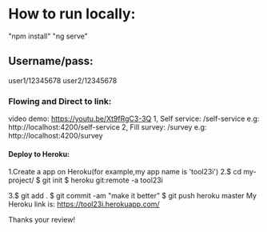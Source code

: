 # How to run locally:
"npm install"
"ng serve"

## Username/pass:
user1/12345678
user2/12345678

### Flowing and Direct to link:
video demo: https://youtu.be/Xt9fRgC3-3Q
1, Self service: /self-service   e.g: http://localhost:4200/self-service
2, Fill survey: /survey          e.g: http://localhost:4200/survey

#### Deploy to Heroku:
1.Create a app on Heroku(for example,my app name is 'tool23i')
2.$ cd my-project/
  $ git init
  $ heroku git:remote -a tool23i

3.$ git add .
  $ git commit -am "make it better"
  $ git push heroku master
My Heroku link is: https://tool23i.herokuapp.com/

Thanks your review!